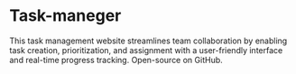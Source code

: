 # Task-maneger
This task management website streamlines team collaboration by enabling task creation, prioritization, and assignment with a user-friendly interface and real-time progress tracking. Open-source on GitHub.
